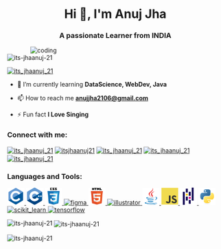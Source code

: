<h1 align="center">Hi 👋, I'm Anuj Jha</h1>
<h3 align="center">A passionate Learner from INDIA</h3>

<p><img align="right" width="450" alt="coding" src="https://drive.google.com/file/d/1UclsfMQroGuX7GlnRN8fzTeIe3S4eyyT/view?usp=sharing"></p>

<p align="left"> <img src="https://komarev.com/ghpvc/?username=its-jhaanuj-21&label=Profile%20views&color=0e75b6&style=flat" alt="its-jhaanuj-21" /> </p>

<p align="left"> <a href="https://twitter.com/its_jhaanuj_21" target="blank"><img src="https://img.shields.io/twitter/follow/its_jhaanuj_21?logo=twitter&style=for-the-badge" alt="its_jhaanuj_21" /></a> </p>

- 🌱 I’m currently learning **DataScience, WebDev, Java**

- 📫 How to reach me **anujjha2106@gmail.com**

- ⚡ Fun fact **I Love Singing**

<h3 align="left">Connect with me:</h3>
<p align="left">
<a href="https://twitter.com/its_jhaanuj_21" target="blank"><img align="center" src="https://raw.githubusercontent.com/rahuldkjain/github-profile-readme-generator/master/src/images/icons/Social/twitter.svg" alt="its_jhaanuj_21" height="30" width="40" /></a>
<a href="https://linkedin.com/in/itsjhaanuj21" target="blank"><img align="center" src="https://raw.githubusercontent.com/rahuldkjain/github-profile-readme-generator/master/src/images/icons/Social/linked-in-alt.svg" alt="itsjhaanuj21" height="30" width="40" /></a>
<a href="https://instagram.com/its_jhaanuj_21" target="blank"><img align="center" src="https://raw.githubusercontent.com/rahuldkjain/github-profile-readme-generator/master/src/images/icons/Social/instagram.svg" alt="its_jhaanuj_21" height="30" width="40" /></a>
<a href="https://www.leetcode.com/its_jhaanuj_21" target="blank"><img align="center" src="https://raw.githubusercontent.com/rahuldkjain/github-profile-readme-generator/master/src/images/icons/Social/leet-code.svg" alt="its_jhaanuj_21" height="30" width="40" /></a>
<a href="https://auth.geeksforgeeks.org/user/its_jhaanuj_21" target="blank"><img align="center" src="https://raw.githubusercontent.com/rahuldkjain/github-profile-readme-generator/master/src/images/icons/Social/geeks-for-geeks.svg" alt="its_jhaanuj_21" height="30" width="40" /></a>
</p>

<h3 align="left">Languages and Tools:</h3>
<p align="left"> <a href="https://www.cprogramming.com/" target="_blank" rel="noreferrer"> <img src="https://raw.githubusercontent.com/devicons/devicon/master/icons/c/c-original.svg" alt="c" width="40" height="40"/> </a> <a href="https://www.w3schools.com/cpp/" target="_blank" rel="noreferrer"> <img src="https://raw.githubusercontent.com/devicons/devicon/master/icons/cplusplus/cplusplus-original.svg" alt="cplusplus" width="40" height="40"/> </a> <a href="https://www.w3schools.com/css/" target="_blank" rel="noreferrer"> <img src="https://raw.githubusercontent.com/devicons/devicon/master/icons/css3/css3-original-wordmark.svg" alt="css3" width="40" height="40"/> </a> <a href="https://www.figma.com/" target="_blank" rel="noreferrer"> <img src="https://www.vectorlogo.zone/logos/figma/figma-icon.svg" alt="figma" width="40" height="40"/> </a> <a href="https://www.w3.org/html/" target="_blank" rel="noreferrer"> <img src="https://raw.githubusercontent.com/devicons/devicon/master/icons/html5/html5-original-wordmark.svg" alt="html5" width="40" height="40"/> </a> <a href="https://www.adobe.com/in/products/illustrator.html" target="_blank" rel="noreferrer"> <img src="https://www.vectorlogo.zone/logos/adobe_illustrator/adobe_illustrator-icon.svg" alt="illustrator" width="40" height="40"/> </a> <a href="https://www.java.com" target="_blank" rel="noreferrer"> <img src="https://raw.githubusercontent.com/devicons/devicon/master/icons/java/java-original.svg" alt="java" width="40" height="40"/> </a> <a href="https://developer.mozilla.org/en-US/docs/Web/JavaScript" target="_blank" rel="noreferrer"> <img src="https://raw.githubusercontent.com/devicons/devicon/master/icons/javascript/javascript-original.svg" alt="javascript" width="40" height="40"/> </a> <a href="https://pandas.pydata.org/" target="_blank" rel="noreferrer"> <img src="https://raw.githubusercontent.com/devicons/devicon/2ae2a900d2f041da66e950e4d48052658d850630/icons/pandas/pandas-original.svg" alt="pandas" width="40" height="40"/> </a> <a href="https://www.python.org" target="_blank" rel="noreferrer"> <img src="https://raw.githubusercontent.com/devicons/devicon/master/icons/python/python-original.svg" alt="python" width="40" height="40"/> </a> <a href="https://scikit-learn.org/" target="_blank" rel="noreferrer"> <img src="https://upload.wikimedia.org/wikipedia/commons/0/05/Scikit_learn_logo_small.svg" alt="scikit_learn" width="40" height="40"/> </a> <a href="https://www.tensorflow.org" target="_blank" rel="noreferrer"> <img src="https://www.vectorlogo.zone/logos/tensorflow/tensorflow-icon.svg" alt="tensorflow" width="40" height="40"/> </a> </p>

<p><img align="left" src="https://github-readme-stats.vercel.app/api/top-langs?username=its-jhaanuj-21&show_icons=true&locale=en&layout=compact" alt="its-jhaanuj-21" /></p>

<p>&nbsp;<img align="center" src="https://github-readme-stats.vercel.app/api?username=its-jhaanuj-21&show_icons=true&locale=en" alt="its-jhaanuj-21" /></p>

<p><img align="center" src="https://github-readme-streak-stats.herokuapp.com/?user=its-jhaanuj-21&" alt="its-jhaanuj-21" /></p>

